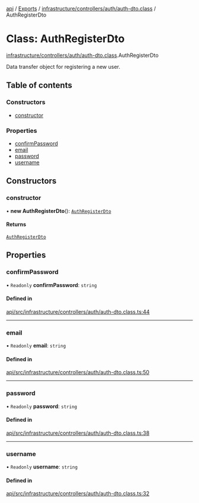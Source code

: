 [api](../README.md) / [Exports](../modules.md) / [infrastructure/controllers/auth/auth-dto.class](../modules/infrastructure_controllers_auth_auth_dto_class.md) / AuthRegisterDto

# Class: AuthRegisterDto

[infrastructure/controllers/auth/auth-dto.class](../modules/infrastructure_controllers_auth_auth_dto_class.md).AuthRegisterDto

Data transfer object for registering a new user.

## Table of contents

### Constructors

- [constructor](infrastructure_controllers_auth_auth_dto_class.AuthRegisterDto.md#constructor)

### Properties

- [confirmPassword](infrastructure_controllers_auth_auth_dto_class.AuthRegisterDto.md#confirmpassword)
- [email](infrastructure_controllers_auth_auth_dto_class.AuthRegisterDto.md#email)
- [password](infrastructure_controllers_auth_auth_dto_class.AuthRegisterDto.md#password)
- [username](infrastructure_controllers_auth_auth_dto_class.AuthRegisterDto.md#username)

## Constructors

### constructor

• **new AuthRegisterDto**(): [`AuthRegisterDto`](infrastructure_controllers_auth_auth_dto_class.AuthRegisterDto.md)

#### Returns

[`AuthRegisterDto`](infrastructure_controllers_auth_auth_dto_class.AuthRegisterDto.md)

## Properties

### confirmPassword

• `Readonly` **confirmPassword**: `string`

#### Defined in

[api/src/infrastructure/controllers/auth/auth-dto.class.ts:44](https://github.com/No-Country/c16-58-t-typescript/blob/d2fd85f/api/src/infrastructure/controllers/auth/auth-dto.class.ts#L44)

___

### email

• `Readonly` **email**: `string`

#### Defined in

[api/src/infrastructure/controllers/auth/auth-dto.class.ts:50](https://github.com/No-Country/c16-58-t-typescript/blob/d2fd85f/api/src/infrastructure/controllers/auth/auth-dto.class.ts#L50)

___

### password

• `Readonly` **password**: `string`

#### Defined in

[api/src/infrastructure/controllers/auth/auth-dto.class.ts:38](https://github.com/No-Country/c16-58-t-typescript/blob/d2fd85f/api/src/infrastructure/controllers/auth/auth-dto.class.ts#L38)

___

### username

• `Readonly` **username**: `string`

#### Defined in

[api/src/infrastructure/controllers/auth/auth-dto.class.ts:32](https://github.com/No-Country/c16-58-t-typescript/blob/d2fd85f/api/src/infrastructure/controllers/auth/auth-dto.class.ts#L32)
